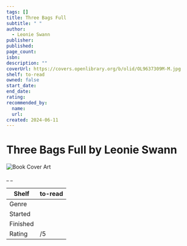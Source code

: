 ```yaml
---
tags: []
title: Three Bags Full
subtitle: " "
author:
  - Leonie Swann
publisher:
published:
page_count:
isbn:
description: ""
coverUrl: https://covers.openlibrary.org/b/olid/OL9637309M-M.jpg
shelf: to-read
owned: false
start_date:
end_date:
rating:
recommended_by:
  name:
  url:
created: 2024-06-11
---
```


# Three Bags Full by Leonie Swann

![Book Cover Art](https://covers.openlibrary.org/b/olid/OL9637309M-M.jpg)

_ _

| Shelf | to-read |
| --- | --- |
| Genre |  |
| Started |  |
| Finished |  |
| Rating | /5 |
